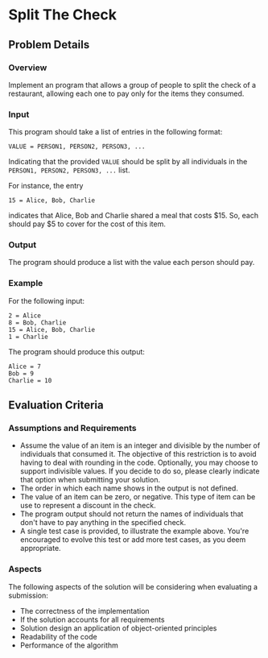 # Split The Check

## Problem Details

### Overview

Implement an program that allows a group of people to split the check of a restaurant, allowing each one to pay only for the items they consumed.


### Input

This program should take a list of entries in the following format:

`VALUE = PERSON1, PERSON2, PERSON3, ...`

Indicating that the provided `VALUE` should be split by all individuals in the `PERSON1, PERSON2, PERSON3, ...` list.

For instance, the entry

`15 = Alice, Bob, Charlie`

indicates that Alice, Bob and Charlie shared a meal that costs $15. So, each should pay $5 to cover for the cost of this item.


### Output

The program should produce a list with the value each person should pay.

### Example

For the following input:

```
2 = Alice
8 = Bob, Charlie
15 = Alice, Bob, Charlie
1 = Charlie
```

The program should produce this output:


```
Alice = 7
Bob = 9
Charlie = 10
```

## Evaluation Criteria

### Assumptions and Requirements

- Assume the value of an item is an integer and divisible by the number of individuals that consumed it. The objective of this restriction is to avoid having to deal with rounding in the code. Optionally, you may choose to support indivisible values. If you decide to do so, please clearly indicate that option when submitting your solution.
- The order in which each name shows in the output is not defined.
- The value of an item can be zero, or negative. This type of item can be use to represent a discount in the check.
- The program output should not return the names of individuals that don't have to pay anything in the specified check.
- A single test case is provided, to illustrate the example above. You're encouraged to evolve this test or add more test cases, as you deem appropriate.

### Aspects

The following aspects of the solution will be considering when evaluating a submission:

- The correctness of the implementation
- If the solution accounts for all requirements
- Solution design an application of object-oriented principles
- Readability of the code
- Performance of the algorithm

